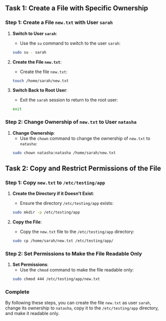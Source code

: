 ## Task 1: Create a File with Specific Ownership

### Step 1: Create a File `new.txt` with User `sarah`

1. **Switch to User `sarah`**:
    - Use the `su` command to switch to the user `sarah`:
    ```bash
    sudo su - sarah
    ```

2. **Create the File `new.txt`**:
    - Create the file `new.txt`:
    ```bash
    touch /home/sarah/new.txt
    ```

3. **Switch Back to Root User**:
    - Exit the `sarah` session to return to the root user:
    ```bash
    exit
    ```

### Step 2: Change Ownership of `new.txt` to User `natasha`

1. **Change Ownership**:
    - Use the `chown` command to change the ownership of `new.txt` to `natasha`:
    ```bash
    sudo chown natasha:natasha /home/sarah/new.txt
    ```

## Task 2: Copy and Restrict Permissions of the File

### Step 1: Copy `new.txt` to `/etc/testing/app`

1. **Create the Directory if it Doesn't Exist**:
    - Ensure the directory `/etc/testing/app` exists:
    ```bash
    sudo mkdir -p /etc/testing/app
    ```

2. **Copy the File**:
    - Copy the `new.txt` file to the `/etc/testing/app` directory:
    ```bash
    sudo cp /home/sarah/new.txt /etc/testing/app/
    ```

### Step 2: Set Permissions to Make the File Readable Only

1. **Set Permissions**:
    - Use the `chmod` command to make the file readable only:
    ```bash
    sudo chmod 444 /etc/testing/app/new.txt
    ```

### Complete

By following these steps, you can create the file `new.txt` as user `sarah`, change its ownership to `natasha`, copy it to the `/etc/testing/app` directory, and make it readable only.
